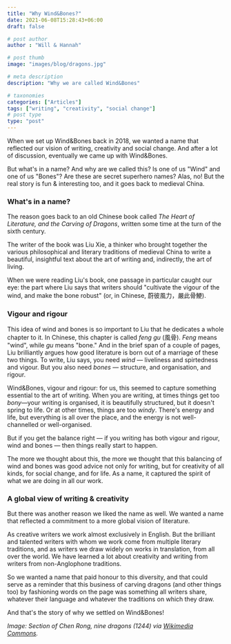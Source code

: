 ```yaml
---
title: "Why Wind&Bones?"
date: 2021-06-08T15:28:43+06:00
draft: false

# post author
author : "Will & Hannah"

# post thumb
image: "images/blog/dragons.jpg"

# meta description
description: "Why we are called Wind&Bones"

# taxonomies
categories: ["Articles"]
tags: ["writing", "creativity", "social change"]
# post type
type: "post"
---
```


When we set up Wind&Bones back in 2018, we wanted a name that reflected our vision of writing, creativity and social change. And after a lot of discussion, eventually we came up with Wind&Bones. 

But what's in a name? And why are we called this? Is one of us "Wind" and one of us "Bones"? Are these are secret superhero names? Alas, no! But the real story is fun & interesting too, and it goes back to medieval China. 

### What's in a name?
The reason goes back to an old Chinese book called *The Heart of Literature, and the Carving of Dragons*, written some time at the turn of the sixth century. 

The writer of the book was Liu Xie, a thinker who brought together the various philosophical and literary traditions of medieval China to write a beautiful, insightful text about the art of writing and, indirectly, the art of living. 

When we were reading Liu's book, one passage in particular caught our eye: the part where Liu says that writers should  "cultivate the vigour of the wind, and make the bone robust" (or, in Chinese,  蔚彼風力，嚴此骨鯁). 

### Vigour and rigour
This idea of wind and bones is so important to Liu that he dedicates a whole chapter to it. In Chinese, this chapter is called *feng gu* (風骨). *Feng* means "wind", while *gu* means "bone."  And in the brief span of a couple of pages, Liu brilliantly argues how good literature is born out of a marriage of these two things. To write, Liu says, you need *wind* — liveliness and spirtedness and vigour. But you also need *bones* — structure, and organisation, and rigour. 

Wind&Bones, vigour and rigour: for us, this seemed to capture something essential to the art of writing. When you are writing, at times things get too *bony*—your writing is organised, it is beautifully structured, but it doesn't spring to life. Or at other times, things are too *windy*. There's energy and life, but everything is all over the place, and the energy is not well-channelled or well-organised. 

But if you get the balance right — if you writing has both vigour and rigour, wind and bones — then things really start to happen. 

The more we thought about this, the more we thought that this balancing of wind and bones was good advice not only for writing, but for creativity of all kinds, for social change, and for life. As a name, it captured the spirit of what we are doing in all our work.

### A global view of writing & creativity
But there was another reason we liked the name as well. We wanted a name that reflected a commitment to a more global vision of literature. 

As creative writers we work almost exclusively in English. But the brilliant and talented writers with whom we work come from multiple literary traditions, and as writers we draw widely on works in translation, from all over the world. We  have learned a lot about creativity and writing from writers from non-Anglophone traditions.

So we wanted a name that paid honour to this diversity, and that could serve as a reminder that this business of carving dragons (and other things too) by fashioning words on the page was something all writers share, whatever their language and whatever the traditions on which they draw. 

And that's the story of why we settled on Wind&Bones! 


*Image: Section of Chen Rong, nine dragons (1244) via [Wikimedia Commons](https://commons.wikimedia.org/wiki/File:Chen_Rong_-_Nine_Dragons.jpg).*